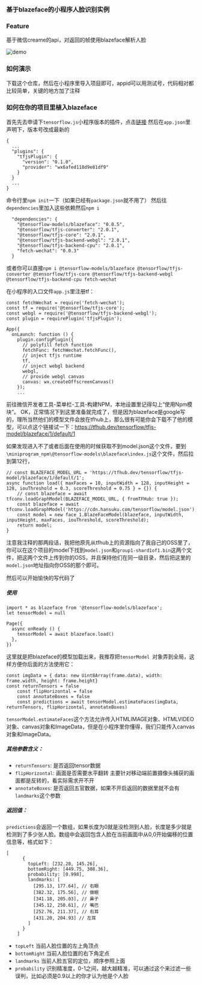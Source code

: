 ### 基于blazeface的小程序人脸识别实例

### Feature
基于微信creame的api，对返回的帧使用blazeface解析人脸

![demo](https://www.hansuku.com/wp-content/uploads/2020/09/d83d65b6-5d01-42c6-86db-4aeeb5e7c511.png)

### 如何演示
下载这个仓库，然后在小程序里导入项目即可，appid可以用测试号，代码相对都比较简单，关键的地方加了注释

### 如何在你的项目里植入blazeface
首先先去申请下`tensorflow.js`小程序版本的插件，点击[链接](https://mp.weixin.qq.com/wxopen/plugindevdoc?appid=wx6afed118d9e81df9)
然后在`app.json`里声明下，版本号改成最新的
```
{
  ...
  "plugins": {
    "tfjsPlugin": {
      "version": "0.1.0",
      "provider": "wx6afed118d9e81df9"
    }
  }
  ...
}
```
命令行里`npm init`一下（如果已经有`package.json`就不用了）
然后往`dependencies`里加入这些依赖然后`npm i`
```
  "dependencies": {
    "@tensorflow-models/blazeface": "0.0.5",
    "@tensorflow/tfjs-converter": "2.0.1",
    "@tensorflow/tfjs-core": "2.0.1",
    "@tensorflow/tfjs-backend-webgl": "2.0.1",
    "@tensorflow/tfjs-backend-cpu": "2.0.1",
    "fetch-wechat": "0.0.3"
  }
```
或者你可以直接`npm i @tensorflow-models/blazeface @tensorflow/tfjs-converter @tensorflow/tfjs-core @tensorflow/tfjs-backend-webgl @tensorflow/tfjs-backend-cpu fetch-wechat`

在小程序的入口文件`app.js`里注册tf：
```
const fetchWechat = require('fetch-wechat');
const tf = require('@tensorflow/tfjs-core');
const webgl = require('@tensorflow/tfjs-backend-webgl');
const plugin = requirePlugin('tfjsPlugin');

App({
  onLaunch: function () {
    plugin.configPlugin({
      // polyfill fetch function
      fetchFunc: fetchWechat.fetchFunc(),
      // inject tfjs runtime
      tf,
      // inject webgl backend
      webgl,
      // provide webgl canvas
      canvas: wx.createOffscreenCanvas()
    });
    ...

```
前往微信开发者工具-菜单栏-工具-构建NPM，本地设置里记得勾上“使用Npm模块”。
OK，正常情况下到这里准备就完成了，但是因为blazeface是google写的，理所当然他们的模型文件会放在tfhub上，那么很有可能你会下载不了他的模型，可以点这个链接试一下：https://tfhub.dev/tensorflow/tfjs-model/blazeface/1/default/1

如果发现进入不了或者后面在使用的时候获取不到model.json这个文件，要到`\miniprogram_npm\@tensorflow-models\blazeface\index.js`这个文件，然后拉到第12行，
```
// const BLAZEFACE_MODEL_URL = 'https://tfhub.dev/tensorflow/tfjs-model/blazeface/1/default/1';
async function load({ maxFaces = 10, inputWidth = 128, inputHeight = 128, iouThreshold = 0.3, scoreThreshold = 0.75 } = {}) {
    // const blazeface = await tfconv.loadGraphModel(BLAZEFACE_MODEL_URL, { fromTFHub: true });
    const blazeface = await tfconv.loadGraphModel('https://cdn.hansuku.com/tensorflow/model.json');
    const model = new face_1.BlazeFaceModel(blazeface, inputWidth, inputHeight, maxFaces, iouThreshold, scoreThreshold);
    return model;
}
```
注意我注释的那两段话，我把他原先从tfhub上的资源指向了我自己的OSS里了，你可以在这个项目的model下找到`model.json`和`group1-shard1of1.bin`这两个文件，把这两个文件上传到你的OSS，并且保持他们在同一级目录，然后把这里的`model.json`地址指向你OSS的那个即可。

然后可以开始愉快的写代码了

##### 使用
```
import * as blazeface from '@tensorflow-models/blazeface';
let tensorModel = null

Page({
  async onReady () {
    tensorModel = await blazeface.load()
  },
})
```
这里就是把blazeface的模型加载出来，我推荐把`tensorModel `对象弄到全局，这样方便你后面的方法使用它：
```
const imgData = { data: new Uint8Array(frame.data), width: frame.width, height: frame.height}
const returnTensors = false
    const flipHorizontal = false
    const annotateBoxes = false
    const predictions = await tensorModel.estimateFaces(imgData, returnTensors, flipHorizontal, annotateBoxes)
```
`tensorModel.estimateFaces`这个方法允许传入HTMLIMAGE对象、HTMLVIDEO对象、canvas对象和ImageData，但是在小程序里你懂得，我们只能传入canvas对象和ImageData。

##### 其他参数含义：
- `returnTensors`:  是否返回tensor数据
- `flipHorizontal`:  画面是否需要水平翻转 主要针对移动端前置摄像头捕获的画面都是反转的，看实际需求开不开
- `annotateBoxes`:  是否返回五官数据，如果不开启返回的数据里就不会有`landmarks`这个参数

##### 返回值：
`predictions`会返回一个数组，如果长度为0就是没检测到人脸，长度是多少就是检测到了多少张人脸。数组中会返回包含人脸在当前画面中从0,0开始偏移的位置信息等，格式如下：
```
[
      {
        topLeft: [232.28, 145.26],
        bottomRight: [449.75, 308.36],
        probability: [0.998],
        landmarks: [
          [295.13, 177.64], // 右眼
          [382.32, 175.56], // 做眼
          [341.18, 205.03], // 鼻子
          [345.12, 250.61], // 嘴巴
          [252.76, 211.37], // 右耳
          [431.20, 204.93] // 左耳
        ]
      }
    ]
```
- `topLeft` 当前人脸位置的左上角顶点
- `bottomRight` 当前人脸位置的右下角定点
- `landmarks` 当前人脸五官的定位，顺序参照上面
- `probability` 识别精准度，0-1之间，越大越精准，可以通过这个来过滤一些误判，比如必须是0.9以上的你才认为他是个人脸
